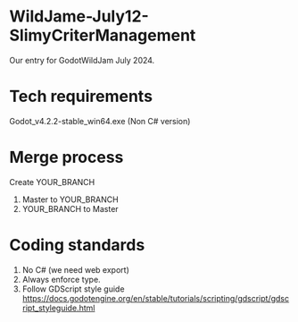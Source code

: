 # WildJame-July12-SlimyCriterManagement
Our entry for GodotWildJam July 2024.

# Tech requirements
Godot_v4.2.2-stable_win64.exe (Non C# version)

# Merge process
Create YOUR_BRANCH

1) Master to YOUR_BRANCH
2) YOUR_BRANCH to Master

# Coding standards
1) No C# (we need web export)
2) Always enforce type.
3) Follow GDScript style guide  https://docs.godotengine.org/en/stable/tutorials/scripting/gdscript/gdscript_styleguide.html